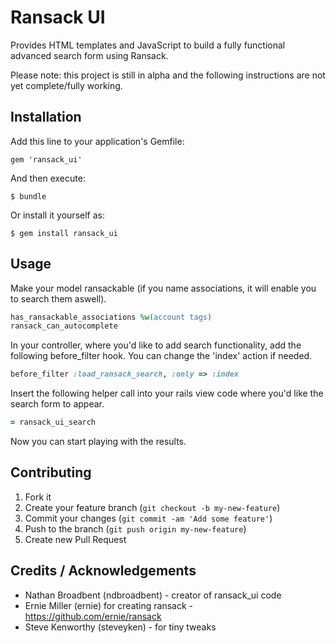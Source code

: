 # Ransack UI

Provides HTML templates and JavaScript to build a fully functional
advanced search form using Ransack.

Please note: this project is still in alpha and the following instructions are not yet complete/fully working.

## Installation

Add this line to your application's Gemfile:

    gem 'ransack_ui'

And then execute:

    $ bundle

Or install it yourself as:

    $ gem install ransack_ui

## Usage

Make your model ransackable (if you name associations, it will enable you to search them aswell).

```ruby
has_ransackable_associations %w(account tags)
ransack_can_autocomplete
```

In your controller, where you'd like to add search functionality, add the following before_filter hook. You can change the 'index' action if needed.

```ruby
before_filter :load_ransack_search, :only => :index
```

Insert the following helper call into your rails view code where you'd like the search form to appear.

```ruby
= ransack_ui_search
```

Now you can start playing with the results.

## Contributing

1. Fork it
2. Create your feature branch (`git checkout -b my-new-feature`)
3. Commit your changes (`git commit -am 'Add some feature'`)
4. Push to the branch (`git push origin my-new-feature`)
5. Create new Pull Request

## Credits / Acknowledgements

* Nathan Broadbent (ndbroadbent) - creator of ransack_ui code
* Ernie Miller (ernie) for creating ransack - https://github.com/ernie/ransack
* Steve Kenworthy (steveyken) - for tiny tweaks
